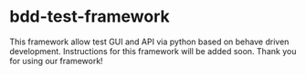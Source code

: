 # bdd-test-framework

This framework allow test GUI and API via python based on behave driven development.
Instructions for this framework will be added soon.
Thank you for using our framework!

